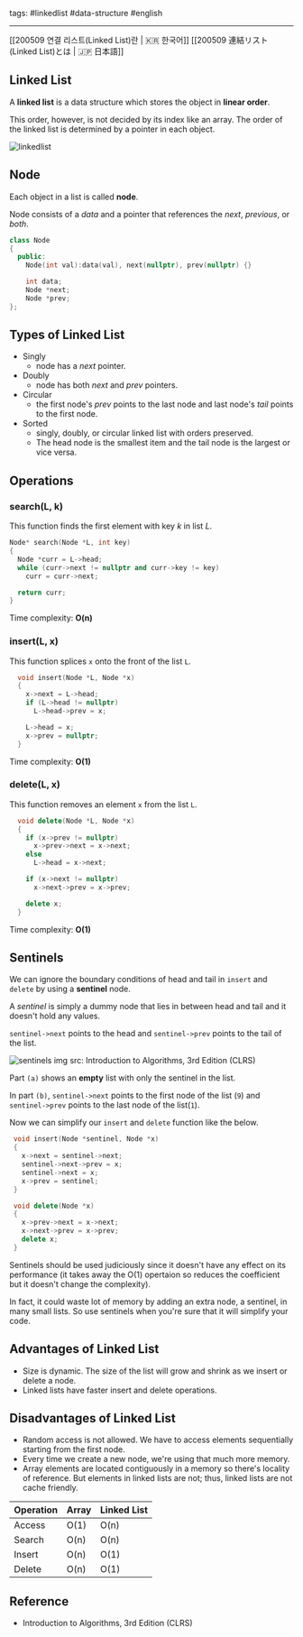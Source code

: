 tags: #linkedlist #data-structure #english

<hr />

[[200509 연결 리스트(Linked List)란 | 🇰🇷 한국어]]
[[200509 連結リスト(Linked List)とは | 🇯🇵 日本語]]

## Linked List

A **linked list** is a data structure which stores the object in **linear order**.

This order, however, is not decided by its index like an array. The order of the linked list is determined by a pointer in each object.

![linkedlist](https://s3.us-west-2.amazonaws.com/secure.notion-static.com/637ddad6-f0c7-47df-b785-fd6591e7b74f/linkedlist.png?X-Amz-Algorithm=AWS4-HMAC-SHA256&X-Amz-Credential=AKIAT73L2G45O3KS52Y5%2F20210206%2Fus-west-2%2Fs3%2Faws4_request&X-Amz-Date=20210206T052834Z&X-Amz-Expires=86400&X-Amz-Signature=24d1f33e76b81324d99db19542d74bdcd6312d21280e0aca41782f1c2e382370&X-Amz-SignedHeaders=host)

## Node

Each object in a list is called **node**.

Node consists of a _data_ and a pointer that references the _next_, _previous_, or _both_.

```cpp
class Node 
{
  public: 
    Node(int val):data(val), next(nullptr), prev(nullptr) {}

    int data;
    Node *next;
    Node *prev;
};
```

## Types of Linked List

-   Singly
    -   node has a _next_ pointer.
-   Doubly
    -   node has both _next_ and _prev_ pointers.
-   Circular
    -   the first node's _prev_ points to the last node and last node's _tail_ points to the first node.
-   Sorted
    -   singly, doubly, or circular linked list with orders preserved.
    -   The head node is the smallest item and the tail node is the largest or vice versa.

## Operations

### search(L, k)

This function finds the first element with key _k_ in list _L_.

```cpp
Node* search(Node *L, int key) 
{
  Node *curr = L->head;
  while (curr->next != nullptr and curr->key != key)
    curr = curr->next;

  return curr;
}
```

Time complexity: **O(n)**

### insert(L, x)

This function splices `x` onto the front of the list `L`.

```cpp
  void insert(Node *L, Node *x) 
  {
    x->next = L->head;
    if (L->head != nullptr)
      L->head->prev = x;

    L->head = x;
    x->prev = nullptr;
  }
```

Time complexity: **O(1)**

### delete(L, x)

This function removes an element `x` from the list `L`.

```cpp
  void delete(Node *L, Node *x) 
  {
    if (x->prev != nullptr)
      x->prev->next = x->next;
    else
      L->head = x->next;

    if (x->next != nullptr)
      x->next->prev = x->prev;

    delete x;
  }
```

Time complexity: **O(1)**

## Sentinels

We can ignore the boundary conditions of head and tail in `insert` and `delete` by using a **sentinel** node.

A _sentinel_ is simply a dummy node that lies in between head and tail and it doesn't hold any values.

`sentinel->next` points to the head and `sentinel->prev` points to the tail of the list.

![sentinels](https://s3.us-west-2.amazonaws.com/secure.notion-static.com/9c60e716-0d80-44d6-82f4-1f1d84920375/sentinel-node.png?X-Amz-Algorithm=AWS4-HMAC-SHA256&X-Amz-Credential=AKIAT73L2G45O3KS52Y5%2F20210206%2Fus-west-2%2Fs3%2Faws4_request&X-Amz-Date=20210206T052834Z&X-Amz-Expires=86400&X-Amz-Signature=3f307c77d869a672831f10a84dcfe1ba541f332205699eb66d328242e26ce9fa&X-Amz-SignedHeaders=host) 
img src: Introduction to Algorithms, 3rd Edition (CLRS)

Part `(a)` shows an **empty** list with only the sentinel in the list.

In part `(b)`, `sentinel->next` points to the first node of the list (`9`) and `sentinel->prev` points to the last node of the list(`1`).

Now we can simplify our `insert` and `delete` function like the below.

```cpp
 void insert(Node *sentinel, Node *x) 
 {
   x->next = sentinel->next;
   sentinel->next->prev = x;
   sentinel->next = x;
   x->prev = sentinel;
 }

 void delete(Node *x) 
 {
   x->prev->next = x->next;
   x->next->prev = x->prev;
   delete x;
 }
```

Sentinels should be used judiciously since it doesn't have any effect on its performance (it takes away the O(1) opertaion so reduces the coefficient but it doesn't change the complexity).

In fact, it could waste lot of memory by adding an extra node, a sentinel, in many small lists. So use sentinels when you're sure that it will simplify your code.

## Advantages of Linked List
-   Size is dynamic. The size of the list will grow and shrink as we insert or delete a node.
-   Linked lists have faster insert and delete operations.

## Disadvantages of Linked List
-   Random access is not allowed. We have to access elements sequentially starting from the first node.
-   Every time we create a new node, we're using that much more memory.
-   Array elements are located contiguously in a memory so there's locality of reference. But elements in linked lists are not; thus, linked lists are not cache friendly.

| Operation | Array | Linked List |
|------|------|-----------|
|  Access  |  O(1) | O(n) |
| Search | O(n) | O(n) |
| Insert | O(n) | O(1) |
| Delete | O(n) | O(1) |


## Reference
-   Introduction to Algorithms, 3rd Edition (CLRS)
